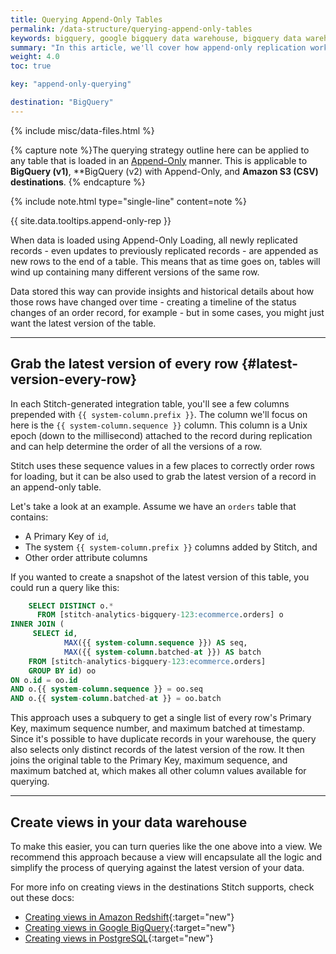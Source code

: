 ```yaml
---
title: Querying Append-Only Tables
permalink: /data-structure/querying-append-only-tables
keywords: bigquery, google bigquery data warehouse, bigquery data warehouse, bigquery etl, etl to bigquery, append-only, append only, query append only
summary: "In this article, we'll cover how append-only replication works and how to account for it in your queries."
weight: 4.0
toc: true

key: "append-only-querying"

destination: "BigQuery"
---
```

{% include misc/data-files.html %}

{% capture note %}The querying strategy outline here can be applied to any table that is loaded in an <a href="#" data-toggle="tooltip" data-original-title="{{site.data.tooltips.append-only-rep}}">Append-Only</a> manner. This is applicable to **BigQuery (v1)**, **BigQuery (v2) with Append-Only, and **Amazon S3 (CSV) destinations**. {% endcapture %}

{% include note.html type="single-line" content=note %}

{{ site.data.tooltips.append-only-rep }}

When data is loaded using Append-Only Loading, all newly replicated records - even updates to previously replicated records - are appended as new rows to the end of a table. This means that as time goes on, tables will wind up containing many different versions of the same row.

Data stored this way can provide insights and historical details about how those rows have changed over time - creating a timeline of the status changes of an order record, for example - but in some cases, you might just want the latest version of the table.

---

## Grab the latest version of every row {#latest-version-every-row}

In each Stitch-generated integration table, you'll see a few columns prepended with `{{ system-column.prefix }}`. The column we'll focus on here is the `{{ system-column.sequence }}` column. This column is a Unix epoch (down to the millisecond) attached to the record during replication and can help determine the order of all the versions of a row.

Stitch uses these sequence values in a few places to correctly order rows for loading, but it can be also used to grab the latest version of a record in an append-only table.

Let's take a look at an example. Assume we have an `orders` table that contains:

- A Primary Key of `id`,
- The system `{{ system-column.prefix }}` columns added by Stitch, and
- Other order attribute columns

If you wanted to create a snapshot of the latest version of this table, you could run a query like this:

```sql
    SELECT DISTINCT o.*
      FROM [stitch-analytics-bigquery-123:ecommerce.orders] o
INNER JOIN (
     SELECT id,
            MAX({{ system-column.sequence }}) AS seq,
            MAX({{ system-column.batched-at }}) AS batch
    FROM [stitch-analytics-bigquery-123:ecommerce.orders]
    GROUP BY id) oo
ON o.id = oo.id
AND o.{{ system-column.sequence }} = oo.seq
AND o.{{ system-column.batched-at }} = oo.batch
```

This approach uses a subquery to get a single list of every row's Primary Key, maximum sequence number, and maximum batched at timestamp. Since it's possible to have duplicate records in your warehouse, the query also selects only distinct records of the latest version of the row. It then joins the original table to the Primary Key, maximum sequence, and maximum batched at, which makes all other column values available for querying.

---

## Create views in your data warehouse

To make this easier, you can turn queries like the one above into a view. We recommend this approach because a view will encapsulate all the logic and simplify the process of querying against the latest version of your data.

For more info on creating views in the destinations Stitch supports, check out these docs:

- [Creating views in Amazon Redshift](http://docs.aws.amazon.com/redshift/latest/dg/r_CREATE_VIEW.html){:target="new"}
- [Creating views in Google BigQuery](https://cloud.google.com/bigquery/querying-data#views){:target="new"}
- [Creating views in PostgreSQL](https://www.postgresql.org/docs/9.4/static/sql-createview.html){:target="new"}